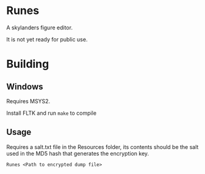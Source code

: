# Runes

A skylanders figure editor.

It is not yet ready for public use.

# Building

## Windows

Requires MSYS2.

Install FLTK and run `make` to compile

## Usage

Requires a salt.txt file in the Resources folder, its contents should be the salt used in the MD5 hash that generates the encryption key.

`Runes <Path to encrypted dump file>`